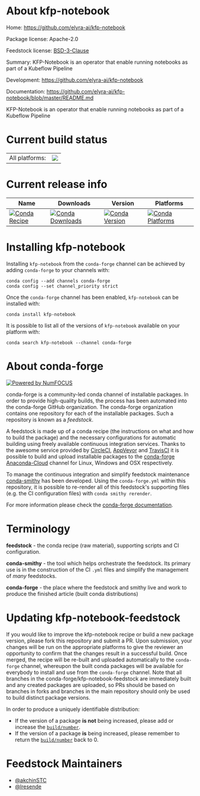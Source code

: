 About kfp-notebook
==================

Home: https://github.com/elyra-ai/kfp-notebook

Package license: Apache-2.0

Feedstock license: [BSD-3-Clause](https://github.com/conda-forge/kfp-notebook-feedstock/blob/master/LICENSE.txt)

Summary: KFP-Notebook is an operator that enable running notebooks as part of a Kubeflow Pipeline

Development: https://github.com/elyra-ai/kfp-notebook

Documentation: https://github.com/elyra-ai/kfp-notebook/blob/master/README.md

KFP-Notebook is an operator that enable running notebooks as part of a Kubeflow Pipeline


Current build status
====================


<table><tr><td>All platforms:</td>
    <td>
      <a href="https://dev.azure.com/conda-forge/feedstock-builds/_build/latest?definitionId=10532&branchName=master">
        <img src="https://dev.azure.com/conda-forge/feedstock-builds/_apis/build/status/kfp-notebook-feedstock?branchName=master">
      </a>
    </td>
  </tr>
</table>

Current release info
====================

| Name | Downloads | Version | Platforms |
| --- | --- | --- | --- |
| [![Conda Recipe](https://img.shields.io/badge/recipe-kfp--notebook-green.svg)](https://anaconda.org/conda-forge/kfp-notebook) | [![Conda Downloads](https://img.shields.io/conda/dn/conda-forge/kfp-notebook.svg)](https://anaconda.org/conda-forge/kfp-notebook) | [![Conda Version](https://img.shields.io/conda/vn/conda-forge/kfp-notebook.svg)](https://anaconda.org/conda-forge/kfp-notebook) | [![Conda Platforms](https://img.shields.io/conda/pn/conda-forge/kfp-notebook.svg)](https://anaconda.org/conda-forge/kfp-notebook) |

Installing kfp-notebook
=======================

Installing `kfp-notebook` from the `conda-forge` channel can be achieved by adding `conda-forge` to your channels with:

```
conda config --add channels conda-forge
conda config --set channel_priority strict
```

Once the `conda-forge` channel has been enabled, `kfp-notebook` can be installed with:

```
conda install kfp-notebook
```

It is possible to list all of the versions of `kfp-notebook` available on your platform with:

```
conda search kfp-notebook --channel conda-forge
```


About conda-forge
=================

[![Powered by NumFOCUS](https://img.shields.io/badge/powered%20by-NumFOCUS-orange.svg?style=flat&colorA=E1523D&colorB=007D8A)](http://numfocus.org)

conda-forge is a community-led conda channel of installable packages.
In order to provide high-quality builds, the process has been automated into the
conda-forge GitHub organization. The conda-forge organization contains one repository
for each of the installable packages. Such a repository is known as a *feedstock*.

A feedstock is made up of a conda recipe (the instructions on what and how to build
the package) and the necessary configurations for automatic building using freely
available continuous integration services. Thanks to the awesome service provided by
[CircleCI](https://circleci.com/), [AppVeyor](https://www.appveyor.com/)
and [TravisCI](https://travis-ci.com/) it is possible to build and upload installable
packages to the [conda-forge](https://anaconda.org/conda-forge)
[Anaconda-Cloud](https://anaconda.org/) channel for Linux, Windows and OSX respectively.

To manage the continuous integration and simplify feedstock maintenance
[conda-smithy](https://github.com/conda-forge/conda-smithy) has been developed.
Using the ``conda-forge.yml`` within this repository, it is possible to re-render all of
this feedstock's supporting files (e.g. the CI configuration files) with ``conda smithy rerender``.

For more information please check the [conda-forge documentation](https://conda-forge.org/docs/).

Terminology
===========

**feedstock** - the conda recipe (raw material), supporting scripts and CI configuration.

**conda-smithy** - the tool which helps orchestrate the feedstock.
                   Its primary use is in the construction of the CI ``.yml`` files
                   and simplify the management of *many* feedstocks.

**conda-forge** - the place where the feedstock and smithy live and work to
                  produce the finished article (built conda distributions)


Updating kfp-notebook-feedstock
===============================

If you would like to improve the kfp-notebook recipe or build a new
package version, please fork this repository and submit a PR. Upon submission,
your changes will be run on the appropriate platforms to give the reviewer an
opportunity to confirm that the changes result in a successful build. Once
merged, the recipe will be re-built and uploaded automatically to the
`conda-forge` channel, whereupon the built conda packages will be available for
everybody to install and use from the `conda-forge` channel.
Note that all branches in the conda-forge/kfp-notebook-feedstock are
immediately built and any created packages are uploaded, so PRs should be based
on branches in forks and branches in the main repository should only be used to
build distinct package versions.

In order to produce a uniquely identifiable distribution:
 * If the version of a package **is not** being increased, please add or increase
   the [``build/number``](https://docs.conda.io/projects/conda-build/en/latest/resources/define-metadata.html#build-number-and-string).
 * If the version of a package **is** being increased, please remember to return
   the [``build/number``](https://docs.conda.io/projects/conda-build/en/latest/resources/define-metadata.html#build-number-and-string)
   back to 0.

Feedstock Maintainers
=====================

* [@akchinSTC](https://github.com/akchinSTC/)
* [@lresende](https://github.com/lresende/)

